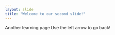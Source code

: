 ```yaml
---
layout: slide
title: "Welcome to our second slide!"
---
```

Another learning page
Use the left arrow to go back!
